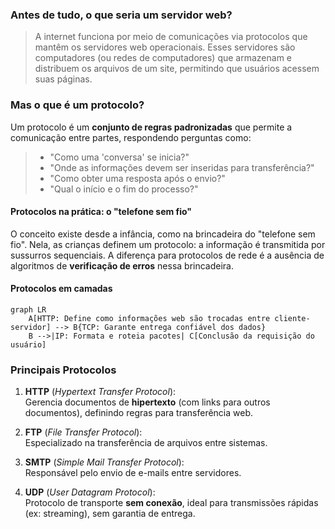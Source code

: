 ### **Antes de tudo, o que seria um servidor web?**  
> A internet funciona por meio de comunicações via protocolos que mantêm os servidores web operacionais. Esses servidores são computadores (ou redes de computadores) que armazenam e distribuem os arquivos de um site, permitindo que usuários acessem suas páginas.

### **Mas o que é um protocolo?**  
Um protocolo é um **conjunto de regras padronizadas** que permite a comunicação entre partes, respondendo perguntas como:  
> - "Como uma 'conversa' se inicia?"  
> - "Onde as informações devem ser inseridas para transferência?"  
> - "Como obter uma resposta após o envio?"  
> - "Qual o início e o fim do processo?"  

#### **Protocolos na prática: o "telefone sem fio"**  
O conceito existe desde a infância, como na brincadeira do "telefone sem fio". Nela, as crianças definem um protocolo: a informação é transmitida por sussurros sequenciais. A diferença para protocolos de rede é a ausência de algoritmos de **verificação de erros** nessa brincadeira.

#### **Protocolos em camadas**  
```mermaid
graph LR
    A[HTTP: Define como informações web são trocadas entre cliente-servidor] --> B{TCP: Garante entrega confiável dos dados}
    B -->|IP: Formata e roteia pacotes| C[Conclusão da requisição do usuário]
```


### **Principais Protocolos**  

1. **HTTP** (*Hypertext Transfer Protocol*):  
   Gerencia documentos de **hipertexto** (com links para outros documentos), definindo regras para transferência web.  

2. **FTP** (*File Transfer Protocol*):  
   Especializado na transferência de arquivos entre sistemas.  

3. **SMTP** (*Simple Mail Transfer Protocol*):  
   Responsável pelo envio de e-mails entre servidores.  

4. **UDP** (*User Datagram Protocol*):  
   Protocolo de transporte **sem conexão**, ideal para transmissões rápidas (ex: streaming), sem garantia de entrega.  

